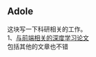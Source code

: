 ## Adole

这块写一下科研相关的工作。  
1、[与前端相关的深度学习论文](https://herasu.github.io/2019/10/30/%E4%B8%80%E7%A7%8D%E5%BF%AB%E9%80%9F%E3%80%81%E4%B8%8D%E5%8C%BA%E5%88%86%E6%A0%BC%E5%BC%8F%E7%9A%84%E6%A3%80%E6%B5%8B%E6%81%B6%E6%84%8FWeb%E5%86%85%E5%AE%B9%E7%9A%84%E6%B7%B1%E5%BA%A6%E5%AD%A6%E4%B9%A0%E6%96%B9%E6%B3%95/)  
包括其他的文章也不错

